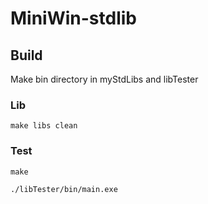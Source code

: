 # MiniWin-stdlib

## Build

Make bin directory in myStdLibs and libTester

### Lib

```make libs clean```

### Test

```make```

```./libTester/bin/main.exe```
